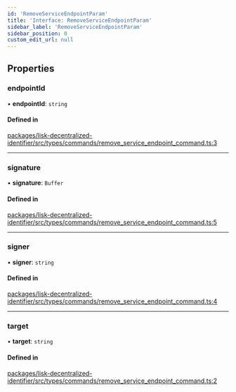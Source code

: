 ```yaml
---
id: 'RemoveServiceEndpointParam'
title: 'Interface: RemoveServiceEndpointParam'
sidebar_label: 'RemoveServiceEndpointParam'
sidebar_position: 0
custom_edit_url: null
---
```


## Properties

### endpointId

• **endpointId**: `string`

#### Defined in

[packages/lisk-decentralized-identifier/src/types/commands/remove_service_endpoint_command.ts:3](https://github.com/aldhosutra/lisk-did/blob/e2098a6/packages/lisk-decentralized-identifier/src/types/commands/remove_service_endpoint_command.ts#L3)

---

### signature

• **signature**: `Buffer`

#### Defined in

[packages/lisk-decentralized-identifier/src/types/commands/remove_service_endpoint_command.ts:5](https://github.com/aldhosutra/lisk-did/blob/e2098a6/packages/lisk-decentralized-identifier/src/types/commands/remove_service_endpoint_command.ts#L5)

---

### signer

• **signer**: `string`

#### Defined in

[packages/lisk-decentralized-identifier/src/types/commands/remove_service_endpoint_command.ts:4](https://github.com/aldhosutra/lisk-did/blob/e2098a6/packages/lisk-decentralized-identifier/src/types/commands/remove_service_endpoint_command.ts#L4)

---

### target

• **target**: `string`

#### Defined in

[packages/lisk-decentralized-identifier/src/types/commands/remove_service_endpoint_command.ts:2](https://github.com/aldhosutra/lisk-did/blob/e2098a6/packages/lisk-decentralized-identifier/src/types/commands/remove_service_endpoint_command.ts#L2)
